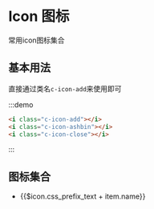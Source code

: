 # Icon 图标

常用icon图标集合

## 基本用法

直接通过类名`c-icon-add`来使用即可

:::demo

```html
<i class="c-icon-add"></i>
<i class="c-icon-ashbin"></i>
<i class="c-icon-close"></i>
```

:::

## 图标集合

<ul class="icon-list">
  <li v-for="item in $icon.glyphs" :key="item.name">
    <span>
      <i :class="$icon.css_prefix_text + item.name"></i>
      <span class="icon-name">{{$icon.css_prefix_text + item.name}}</span>
    </span>
  </li>
</ul>
